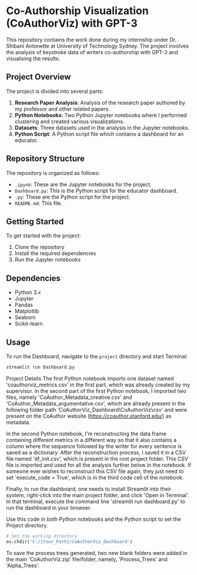 # Co-Authorship Visualization (CoAuthorViz) with GPT-3

This repository contains the work done during my internship under Dr. Shibani Antonette at University of Technology Sydney. The project involves the analysis of keystroke data of writers co-authorship with GPT-3 and visualising the results.

## Project Overview

The project is divided into several parts:

1. **Research Paper Analysis**: Analysis of the research paper authored by my professor and other related papers.
2. **Python Notebooks**: Two Python Jupyter notebooks where I performed clustering and created various visualizations.
3. **Datasets**: Three datasets used in the analysis in the Jupyter notebooks.
4. **Python Script**: A Python script file which contains a dashboard for an educator.

## Repository Structure

The repository is organized as follows:

- `.ipynb`: These are the Jupyter notebooks for the project.
- `Dashboard.py`: This is the Python script for the educator dashboard.
- `.py`: These are the Python script for the project.
- `README.md`: This file.

## Getting Started

To get started with the project:

1. Clone the repository
2. Install the required dependencies
3. Run the Jupyter notebooks

## Dependencies

- Python 3.x
- Jupyter
- Pandas
- Matplotlib
- Seaborn
- Scikit-learn

## Usage

To run the Dashboard, navigate to the `project` directory and start Terminal:

```bash
streamlit run Dashboard.py
```

Project Details
The first Python notebook imports one dataset named 'coauthorviz_metrics.csv' in the first part, which was already created by my supervisor. In the second part of the first Python notebook, I imported two files, namely 'CoAuthor_Metadata_creative.csv' and 'CoAuthor_Metadata_argumentative.csv', which are already present in the following folder path 'CoAuthorViz_Dashboard\CoAuthorViz\csv' and were present on the CoAuthor website (https://coauthor.stanford.edu/) as metadata.

In the second Python notebook, I'm reconstructing the data frame containing different metrics in a different way so that it also contains a column where the sequence followed by the writer for every sentence is saved as a dictionary. After the reconstruction process, I saved it in a CSV file named 'df_init.csv', which is present in the root project folder. This CSV file is imported and used for all the analysis further below in the notebook. If someone ever wishes to reconstruct this CSV file again, they just need to set 'execute_code = True', which is in the third code cell of the notebook.

Finally, to run the dashboard, one needs to install Streamlit into their system, right-click into the main project folder, and click 'Open in Terminal'. In that terminal, execute the command line 'streamlit run dashboard.py' to run the dashboard in your browser.

Use this code in both Python notebooks and the Python script to set the Project directory.

```python
# Set the working directory
os.chdir('C:/{Your_Path}/CoAuthorViz_Dashboard')
```

To save the process trees generated, two new blank folders were added in the main 'CoAuthorViz.zip' file/folder, namely, 'Process_Trees' and 'Alpha_Trees'.
